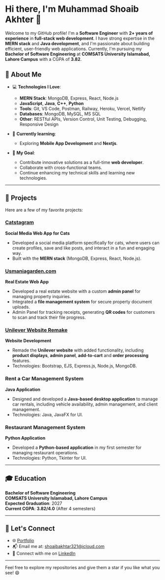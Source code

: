 # Hi there, I'm Muhammad Shoaib Akhter 👋

Welcome to my GitHub profile! I'm a **Software Engineer** with **2+ years of experience** in **full-stack web development**. I have strong expertise in the **MERN stack** and **Java development**, and I'm passionate about building efficient, user-friendly web applications. Currently, I'm pursuing my **Bachelor of Software Engineering** at **COMSATS University Islamabad, Lahore Campus** with a CGPA of **3.82**.

## 🚀 About Me

- 💻 **Technologies I Love**:
  - **MERN Stack**: MongoDB, Express, React, Node.js
  - **JavaScript**, **Java**, **C++**, **Python**
  - **Tools**: Git, VS Code, Postman, Railway, Heroku, Vercel, Netlify
  - **Databases**: MongoDB, MySQL, MS SQL
  - **Other**: RESTful APIs, Version Control, Unit Testing, Debugging, Responsive Design

- 🌱 **Currently learning**:
  - Exploring **Mobile App Development** and **Nextjs**.

- 🎯 **My Goal**:
  - Contribute innovative solutions as a full-time **web developer**.
  - Collaborate with cross-functional teams.
  - Continue enhancing my technical skills and learning new technologies.

---

## 📂 Projects

Here are a few of my favorite projects:

### [Catstagram](https://catstagram-nu.vercel.app/)
**Social Media Web App for Cats**  
- Developed a social media platform specifically for cats, where users can create profiles, save and like posts, and interact in a fun and engaging way.
- Built with the **MERN stack** (MongoDB, Express, React, Node.js).

### [Usmaniagarden.com](https://usmaniagarden.com/)
**Real Estate Web App**  
- Developed a real estate website with a custom **admin panel** for managing property inquiries.
- Integrated a **file management system** for secure property document uploads.
- Admin Panel for tracking receipts, generating **QR codes** for customers to scan and track their file progress.

### [Unilever Website Remake](https://https://unilever-production.up.railway.app/)
**Website Development**  
- Remade the **Unilever website** with added functionality, including **product displays**, **admin panel**, **add-to-cart** and **order processing** features.
- Technologies: Bootstrap, EJS, Express.js, Node.js, MongoDB.

### Rent a Car Management System  
**Java Application**  
- Designed and developed a **Java-based desktop application** to manage car rentals, including vehicle availability, admin management, and client management.
- Technologies: Java, JavaFX for UI.

### Restaurant Management System  
**Python Application**  
- Developed a **Python-based application** in my first semester for managing restaurant operations.
- Technologies: Python, Tkinter for UI.

---

## 🎓 Education

**Bachelor of Software Engineering**  
**COMSATS University Islamabad, Lahore Campus**  
**Expected Graduation**: 2027  
**Current CGPA**: **3.82/4.0** (After 4 semesters)

---

## 🤝 Let's Connect

- 🌐 [Portfolio](https://shoaibakhterportfolio.netlify.app/)
- 📬 Email me at: shoaibakhtar321@icloud.com
- 💬 Connect with me on [LinkedIn](https://www.linkedin.com/in/muhammad-shoaib-akhter-79b976301)

---

Feel free to explore my repositories and give them a star if you like what you see! 😄
